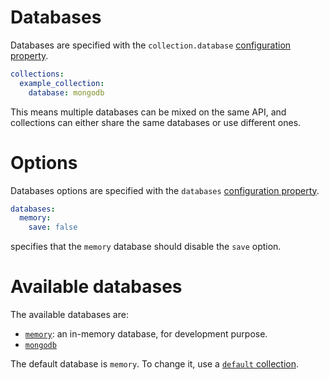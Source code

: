 # Databases

Databases are specified with the `collection.database`
[configuration property](../configuration/configuration.md#properties).

```yml
collections:
  example_collection:
    database: mongodb
```

This means multiple databases can be mixed on the same API, and collections can
either share the same databases or use different ones.

# Options

Databases options are specified with the `databases`
[configuration property](../configuration/configuration.md#properties).

```yml
databases:
  memory:
    save: false
```

specifies that the `memory` database should disable the `save` option.

# Available databases

The available databases are:
  - [`memory`](memorydb.md): an in-memory database, for development purpose.
  - [`mongodb`](mongodb.md)

The default database is `memory`. To change it, use a
[`default` collection](../data_model/collections.md#default-collection).

